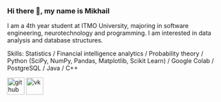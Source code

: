 ### Hi there 👋, my name is Mikhail
I am a 4th year student at ITMO University, majoring in software engineering, neurotechnology and programming. I am interested in data analysis and database structures.

Skills: Statistics / Financial intelligence analytics / Probability theory / Python (SciPy, NumPy, Pandas, Matplotlib, Scikit Learn) / Google Colab / PostgreSQL / Java / C++



[<img src='https://cdn.jsdelivr.net/npm/simple-icons@3.0.1/icons/github.svg' alt='github' height='40'>](https://github.com/AlekseevMikhail)  [<img src='https://cdn.jsdelivr.net/npm/simple-icons@3.0.1/icons/vk.svg' alt='vk' height='40'>](https://vk.com/id149405416)  
